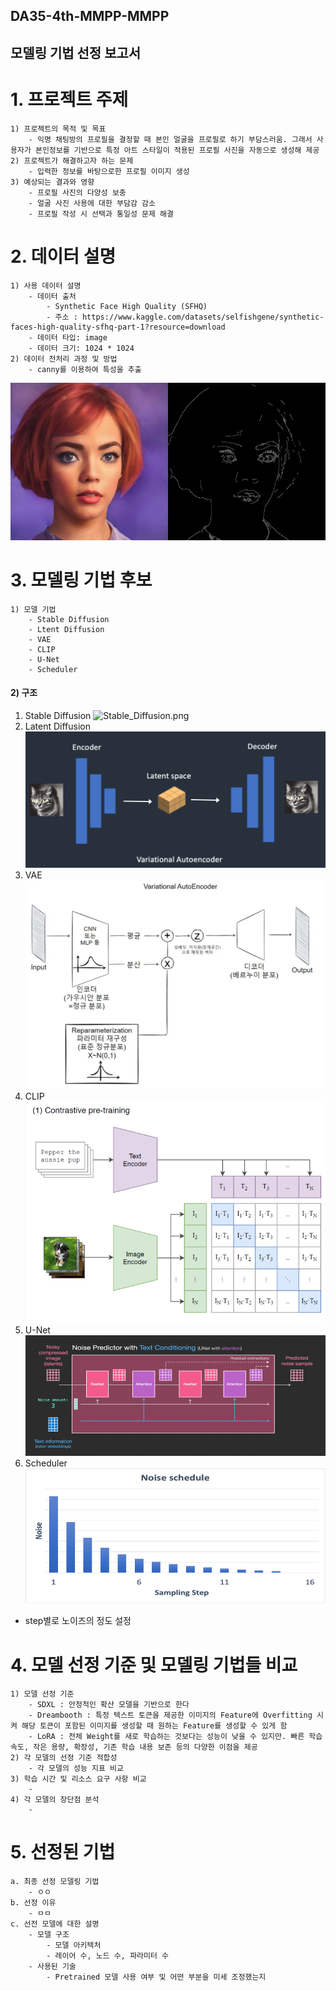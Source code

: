 ## DA35-4th-MMPP-MMPP
## 모델링 기법 선정 보고서
  
# 1. 프로젝트 주제 
    1) 프로젝트의 목적 및 목표
        - 익명 채팅방의 프로필을 결정할 때 본인 얼굴을 프로필로 하기 부담스러움. 그래서 사용자가 본인정보를 기반으로 특정 아트 스타일이 적용된 프로필 사진을 자동으로 생성해 제공
    2) 프로젝트가 해결하고자 하는 문제
        - 입력한 정보를 바탕으로한 프로필 이미지 생성
    3) 예상되는 결과와 영향
        - 프로필 사진의 다양성 보충
        - 얼굴 사진 사용에 대한 부담감 감소
        - 프로필 작성 시 선택과 통일성 문제 해결

# 2. 데이터 설명
    1) 사용 데이터 설명
        - 데이터 출처
            - Synthetic Face High Quality (SFHQ)
            - 주소 : https://www.kaggle.com/datasets/selfishgene/synthetic-faces-high-quality-sfhq-part-1?resource=download            
        - 데이터 타입: image
        - 데이터 크기: 1024 * 1024 
    2) 데이터 전처리 과정 및 방법
        - canny를 이용하여 특성을 추출
![canny](./img/canny.jpg "canny")

# 3. 모델링 기법 후보    
    1) 모델 기법
        - Stable Diffusion
        - Ltent Diffusion
        - VAE
        - CLIP
        - U-Net
        - Scheduler 
#### 2) 구조

1. Stable Diffusion
![Stable_Diffusion.png](./img./Stable_Diffusion.png)
2. Latent Diffusion
![Latent_Diffsuion.png](./img/Latent_Diffsuion.png)
3. VAE
![VAE.png](./img/VAE.png)
4. CLIP
![CLIP.png](./img/CLIP.png)
5. U-Net
![U_Net.png](./img/U_Net.png)
6. Scheduler
![Scheduler.png](./img/Scheduler.png)
- step별로 노이즈의 정도 설정
# 4. 모델 선정 기준 및 모델링 기법들 비교
    1) 모델 선정 기준
        - SDXL : 안정적인 확산 모델을 기반으로 한다
        - Dreambooth : 특정 텍스트 토큰을 제공한 이미지의 Feature에 Overfitting 시켜 해당 토큰이 포함된 이미지를 생성할 때 원하는 Feature를 생성할 수 있게 함
        - LoRA : 전체 Weight를 새로 학습하는 것보다는 성능이 낮을 수 있지만. 빠른 학습 속도, 작은 용량, 확장성, 기존 학습 내용 보존 등의 다양한 이점을 제공
    2) 각 모델의 선정 기준 적합성
        - 각 모델의 성능 지표 비교
    3) 학습 시간 및 리소스 요구 사항 비교
        -
    4) 각 모델의 장단점 분석
        - 
# 5. 선정된 기법
    a. 최종 선정 모델링 기법
        - ㅇㅇ
    b. 선정 이유
        - ㅁㅁ
    c. 선전 모델에 대한 설명
        - 모델 구조
            - 모델 아키텍처
            - 레이어 수, 노드 수, 파라미터 수
        - 사용된 기술
            - Pretrained 모델 사용 여부 및 어떤 부분을 미세 조정했는지
